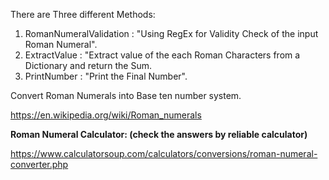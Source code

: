 There are Three different Methods:
1. RomanNumeralValidation : "Using RegEx for Validity Check of the input Roman Numeral".
2. ExtractValue : "Extract value of the each Roman Characters from a Dictionary and return the Sum.
4. PrintNumber : "Print the Final Number".

Convert Roman Numerals into Base ten number system.

https://en.wikipedia.org/wiki/Roman_numerals

**Roman Numeral Calculator: (check the answers by reliable calculator)**

https://www.calculatorsoup.com/calculators/conversions/roman-numeral-converter.php

